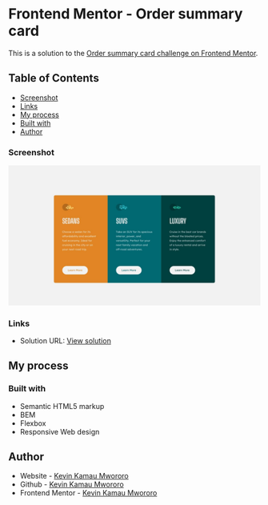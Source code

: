 # Frontend Mentor - Order summary card

This is a solution to the [Order summary card challenge on Frontend Mentor](https://www.frontendmentor.io/challenges/3column-preview-card-component-pH92eAR2-).

## Table of Contents

- [Screenshot](#screenshot)
- [Links](#links)
- [My process](#my-process)
- [Built with](#built-with)
- [Author](#author)

### Screenshot

![](./design/desktop-design.jpg)

### Links

- Solution URL: [View solution](https://codepen.io/mwororokevin/pen/LYzRZwa)

## My process

### Built with

- Semantic HTML5 markup
- BEM
- Flexbox
- Responsive Web design

## Author

- Website - [Kevin Kamau Mwororo](https://mwororokevin.github.io)
- Github - [Kevin Kamau Mwororo](https://github.com/mwororokevin)
- Frontend Mentor - [Kevin Kamau Mwororo](https://www.frontendmentor.io/profile/mwororokevin)